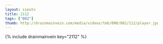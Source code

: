 ```yaml
--- 
layout: sieutv
title: 2112
tags: ["002"]
thumb: http://drainmainvein.com/media/videos/tmb/000/002/112/player.jpg
---
```

{% include drainmainvein key="2112" %} 
